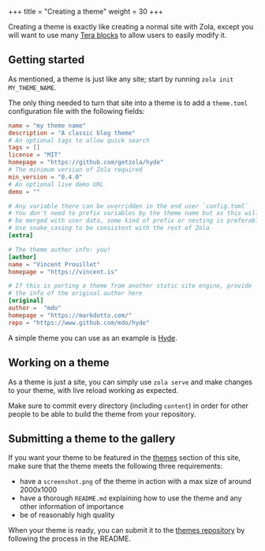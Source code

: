 +++
title = "Creating a theme"
weight = 30
+++

Creating a theme is exactly like creating a normal site with Zola, except you
will want to use many [Tera blocks](https://keats.github.io/tera/docs#inheritance) to
allow users to easily modify it.

## Getting started
As mentioned, a theme is just like any site; start by running `zola init MY_THEME_NAME`.

The only thing needed to turn that site into a theme is to add a `theme.toml` configuration file with the
following fields:

```toml
name = "my theme name"
description = "A classic blog theme"
# An optional tags to allow quick search
tags = []
license = "MIT"
homepage = "https://github.com/getzola/hyde"
# The minimum version of Zola required
min_version = "0.4.0"
# An optional live demo URL
demo = ""

# Any variable there can be overridden in the end user `config.toml`
# You don't need to prefix variables by the theme name but as this will
# be merged with user data, some kind of prefix or nesting is preferable
# Use snake_casing to be consistent with the rest of Zola
[extra]

# The theme author info: you!
[author]
name = "Vincent Prouillet"
homepage = "https://vincent.is"

# If this is porting a theme from another static site engine, provide
# the info of the original author here
[original]
author =  "mdo"
homepage = "https://markdotto.com/"
repo = "https://www.github.com/mdo/hyde"
```

A simple theme you can use as an example is [Hyde](https://github.com/Keats/hyde).

## Working on a theme
As a theme is just a site, you can simply use `zola serve` and make changes to your
theme, with live reload working as expected.

Make sure to commit every directory (including `content`) in order for other people
to be able to build the theme from your repository.

## Submitting a theme to the gallery

If you want your theme to be featured in the [themes](@/themes/_index.md) section
of this site, make sure that the theme meets the following three requirements:

- have a `screenshot.png` of the theme in action with a max size of around 2000x1000
- have a thorough `README.md` explaining how to use the theme and any other information
of importance
- be of reasonably high quality

When your theme is ready, you can submit it to the [themes repository](https://github.com/getzola/themes)
by following the process in the README.

